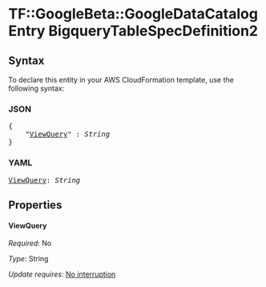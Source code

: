 # TF::GoogleBeta::GoogleDataCatalogEntry BigqueryTableSpecDefinition2

## Syntax

To declare this entity in your AWS CloudFormation template, use the following syntax:

### JSON

<pre>
{
    "<a href="#viewquery" title="ViewQuery">ViewQuery</a>" : <i>String</i>
}
</pre>

### YAML

<pre>
<a href="#viewquery" title="ViewQuery">ViewQuery</a>: <i>String</i>
</pre>

## Properties

#### ViewQuery

_Required_: No

_Type_: String

_Update requires_: [No interruption](https://docs.aws.amazon.com/AWSCloudFormation/latest/UserGuide/using-cfn-updating-stacks-update-behaviors.html#update-no-interrupt)

